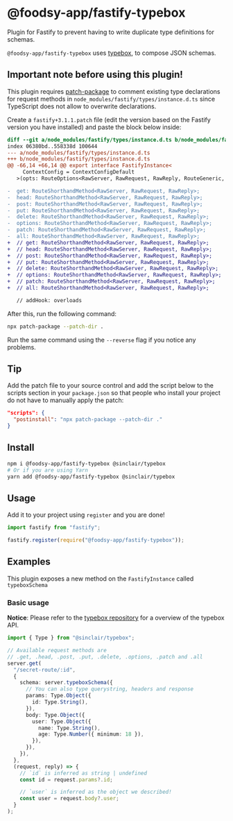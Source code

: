 # @foodsy-app/fastify-typebox

Plugin for Fastify to prevent having to write duplicate type definitions for schemas.

`@foodsy-app/fastify-typebox` uses [typebox](https://github.com/sinclairzx81/typebox), to compose JSON schemas.

## Important note before using this plugin!

This plugin requires [patch-package](https://www.npmjs.com/package/patch-package) to comment existing type declarations for request methods in `node_modules/fastify/types/instance.d.ts` since TypeScript does not allow to overwrite declarations.

Create a `fastify+3.1.1.patch` file (edit the version based on the Fastify version you have installed) and paste the block below inside:

```diff
diff --git a/node_modules/fastify/types/instance.d.ts b/node_modules/fastify/types/instance.d.ts
index 06380bd..558338d 100644
--- a/node_modules/fastify/types/instance.d.ts
+++ b/node_modules/fastify/types/instance.d.ts
@@ -66,14 +66,14 @@ export interface FastifyInstance<
     ContextConfig = ContextConfigDefault
   >(opts: RouteOptions<RawServer, RawRequest, RawReply, RouteGeneric, ContextConfig>): FastifyInstance<RawServer, RawRequest, RawReply, Logger>;

-  get: RouteShorthandMethod<RawServer, RawRequest, RawReply>;
-  head: RouteShorthandMethod<RawServer, RawRequest, RawReply>;
-  post: RouteShorthandMethod<RawServer, RawRequest, RawReply>;
-  put: RouteShorthandMethod<RawServer, RawRequest, RawReply>;
-  delete: RouteShorthandMethod<RawServer, RawRequest, RawReply>;
-  options: RouteShorthandMethod<RawServer, RawRequest, RawReply>;
-  patch: RouteShorthandMethod<RawServer, RawRequest, RawReply>;
-  all: RouteShorthandMethod<RawServer, RawRequest, RawReply>;
+  // get: RouteShorthandMethod<RawServer, RawRequest, RawReply>;
+  // head: RouteShorthandMethod<RawServer, RawRequest, RawReply>;
+  // post: RouteShorthandMethod<RawServer, RawRequest, RawReply>;
+  // put: RouteShorthandMethod<RawServer, RawRequest, RawReply>;
+  // delete: RouteShorthandMethod<RawServer, RawRequest, RawReply>;
+  // options: RouteShorthandMethod<RawServer, RawRequest, RawReply>;
+  // patch: RouteShorthandMethod<RawServer, RawRequest, RawReply>;
+  // all: RouteShorthandMethod<RawServer, RawRequest, RawReply>;

   // addHook: overloads


```

After this, run the following command:

```bash
npx patch-package --patch-dir .
```

Run the same command using the `--reverse` flag if you notice any problems.

## Tip

Add the patch file to your source control and add the script below to the scripts section in your `package.json` so that people who install your project do not have to manually apply the patch:

```json
"scripts": {
  "postinstall": "npx patch-package --patch-dir ."
}
```

## Install

```bash
npm i @foodsy-app/fastify-typebox @sinclair/typebox
# Or if you are using Yarn
yarn add @foodsy-app/fastify-typebox @sinclair/typebox
```

## Usage

Add it to your project using `register` and you are done!

```typescript
import fastify from "fastify";

fastify.register(require("@foodsy-app/fastify-typebox"));
```

## Examples

This plugin exposes a new method on the `FastifyInstance` called `typeboxSchema`

### Basic usage

**Notice**: Please refer to the [typebox repository](https://github.com/sinclairzx81/typebox) for a overview of the typebox API.

```typescript
import { Type } from "@sinclair/typebox";

// Available request methods are
// .get, .head, .post, .put, .delete, .options, .patch and .all
server.get(
  "/secret-route/:id",
  {
    schema: server.typeboxSchema({
      // You can also type querystring, headers and response
      params: Type.Object({
        id: Type.String(),
      }),
      body: Type.Object({
        user: Type.Object({
          name: Type.String(),
          age: Type.Number({ minimum: 18 }),
        }),
      }),
    }),
  },
  (request, reply) => {
    // `id` is inferred as string | undefined
    const id = request.params?.id;

    // `user` is inferred as the object we described!
    const user = request.body?.user;
  }
);
```
